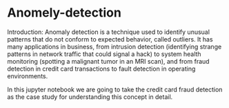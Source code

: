 # Anomely-detection
Introduction:
Anomaly detection is a technique used to identify unusual patterns that do not conform to expected behavior, called outliers. It has many applications in business, from intrusion detection (identifying strange patterns in network traffic that could signal a hack) to system health monitoring (spotting a malignant tumor in an MRI scan), and from fraud detection in credit card transactions to fault detection in operating environments.

In this jupyter notebook we are going to take the credit card fraud detection as the case study for understanding this concept in detail.

